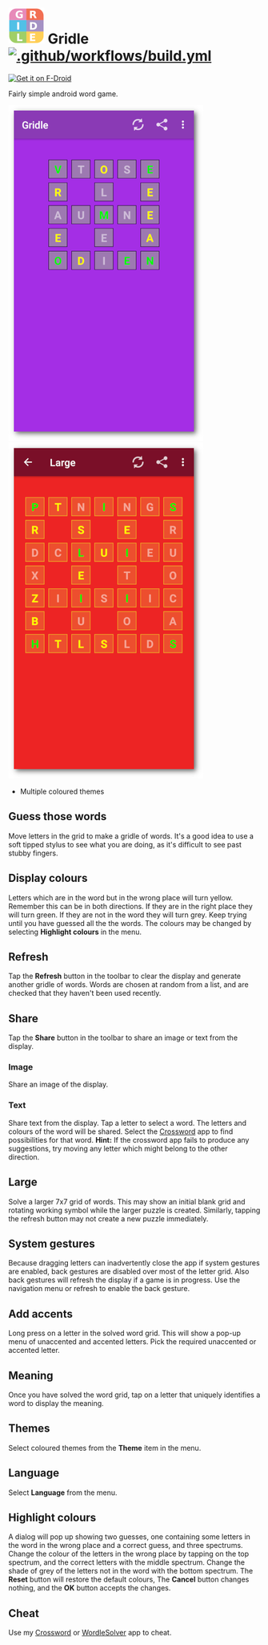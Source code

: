 # ![Logo](src/main/res/drawable-hdpi/ic_launcher.png) Gridle [![.github/workflows/build.yml](https://github.com/billthefarmer/gridle/actions/workflows/build.yml/badge.svg)](https://github.com/billthefarmer/gridle/actions/workflows/build.yml)

[<img src="https://fdroid.gitlab.io/artwork/badge/get-it-on.svg" alt="Get it on F-Droid" height="80">](https://f-droid.org/packages/org.billthefarmer.gridle/)

Fairly simple android word game.

![Gridle](https://github.com/billthefarmer/billthefarmer.github.io/raw/master/images/Gridle.png) ![Large](https://github.com/billthefarmer/billthefarmer.github.io/raw/master/images/Gridle-large.png)

 * Multiple coloured themes

## Guess those words
Move letters in the grid to make a gridle of words. It's a good idea
to use a soft tipped stylus to see what you are doing, as it's
difficult to see past stubby fingers.

## Display colours
Letters which are in the word but in the wrong place will turn
yellow. Remember this can be in both directions. If they are in the
right place they will turn green. If they are not in the word they
will turn grey. Keep trying until you have guessed all the the
words. The colours may be changed by selecting **Highlight colours**
in the menu.

## Refresh
Tap the **Refresh** button in the toolbar to clear the display and
generate another gridle of words. Words are chosen at random from a list,
and are checked that they haven't been used recently.

## Share
Tap the **Share** button in the toolbar to share an image or text
from the display.

### Image
Share an image of the display.

### Text
Share text from the display. Tap a letter to select a word. The
letters and colours of the word will be shared. Select the
[Crossword](https://github.com/billthefarmer/crossword) app to find
possibilities for that word. **Hint:** If the crossword app fails to
produce any suggestions, try moving any letter which might belong to
the other direction.

## Large
Solve a larger 7x7 grid of words. This may show an initial blank grid
and rotating working symbol while the larger puzzle is
created. Similarly, tapping the refresh button may not create a new
puzzle immediately.

## System gestures
Because dragging letters can inadvertently close the app if system
gestures are enabled, back gestures are disabled over most of the
letter grid. Also back gestures will refresh the display if a game is
in progress. Use the navigation menu or refresh to enable the back
gesture.

## Add accents
Long press on a letter in the solved word grid. This will show a
pop-up menu of unaccented and accented letters. Pick the required
unaccented or accented letter.

## Meaning
Once you have solved the word grid, tap on a letter that uniquely
identifies a word to display the meaning.

## Themes
Select coloured themes from the **Theme** item in the menu.

## Language
Select **Language** from the menu.

## Highlight colours
A dialog will pop up showing two guesses, one containing some letters
in the word in the wrong place and a correct guess, and three
spectrums. Change the colour of the letters in the wrong place by
tapping on the top spectrum, and the correct letters with the middle
spectrum. Change the shade of grey of the letters not in the word
with the bottom spectrum. The **Reset** button will restore the
default colours, The **Cancel** button changes nothing, and the **OK**
button accepts the changes.

## Cheat
Use my [Crossword](https://github.com/billthefarmer/crossword) or
[WordleSolver](https://github.com/billthefarmer/wordlesolver) app to
cheat.
